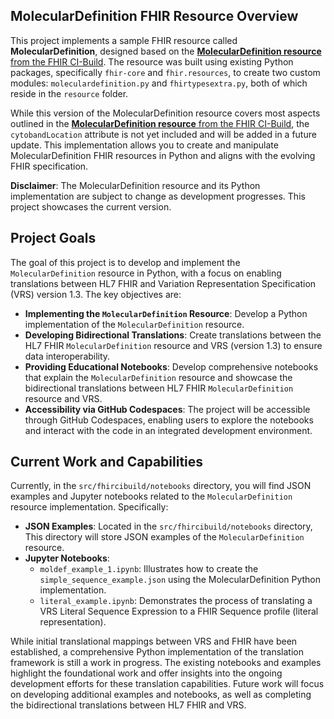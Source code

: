 ## MolecularDefinition FHIR Resource Overview

This project implements a sample FHIR resource called **MolecularDefinition**, designed based on the [**MolecularDefinition resource** from the FHIR CI-Build](https://build.fhir.org/branches/cg-im-moldef_work_in_progress_2/moleculardefinition.html). The resource was built using existing Python packages, specifically `fhir-core` and `fhir.resources`, to create two custom modules: `moleculardefinition.py` and `fhirtypesextra.py`, both of which reside in the `resource` folder.

While this version of the MolecularDefinition resource covers most aspects outlined in the [**MolecularDefinition resource** from the FHIR CI-Build](https://build.fhir.org/branches/cg-im-moldef_work_in_progress_2/moleculardefinition.html), the `cytobandLocation` attribute is not yet included and will be added in a future update. This implementation allows you to create and manipulate MolecularDefinition FHIR resources in Python and aligns with the evolving FHIR specification.

**Disclaimer**: The MolecularDefinition resource and its Python implementation are subject to change as development progresses. This project showcases the current version.

## Project Goals

The goal of this project is to develop and implement the `MolecularDefinition` resource in Python, with a focus on enabling translations between HL7 FHIR and Variation Representation Specification (VRS) version 1.3. The key objectives are:

- **Implementing the `MolecularDefinition` Resource**: Develop a Python implementation of the `MolecularDefinition` resource.
- **Developing Bidirectional Translations**: Create translations between the HL7 FHIR `MolecularDefinition` resource and VRS (version 1.3) to ensure data interoperability.
- **Providing Educational Notebooks**: Develop comprehensive notebooks that explain the `MolecularDefinition` resource and showcase the bidirectional translations between HL7 FHIR `MolecularDefinition` resource and VRS.
- **Accessibility via GitHub Codespaces**: The project will be accessible through GitHub Codespaces, enabling users to explore the notebooks and interact with the code in an integrated development environment.

## Current Work and Capabilities

Currently, in the `src/fhircibuild/notebooks` directory, you will find JSON examples and Jupyter notebooks related to the `MolecularDefinition` resource implementation. Specifically:

- **JSON Examples**: Located in the `src/fhircibuild/notebooks` directory, This directory will store JSON examples of the `MolecularDefinition` resource.
- **Jupyter Notebooks**:
  - `moldef_example_1.ipynb`: Illustrates how to create the `simple_sequence_example.json` using the MolecularDefinition Python implementation.
  - `literal_example.ipynb`: Demonstrates the process of translating a VRS Literal Sequence Expression to a FHIR Sequence profile (literal representation).

While initial translational mappings between VRS and FHIR have been established, a comprehensive Python implementation of the translation framework is still a work in progress. The existing notebooks and examples highlight the foundational work and offer insights into the ongoing development efforts for these translation capabilities. Future work will focus on developing additional examples and notebooks, as well as completing the bidirectional translations between HL7 FHIR and VRS.







